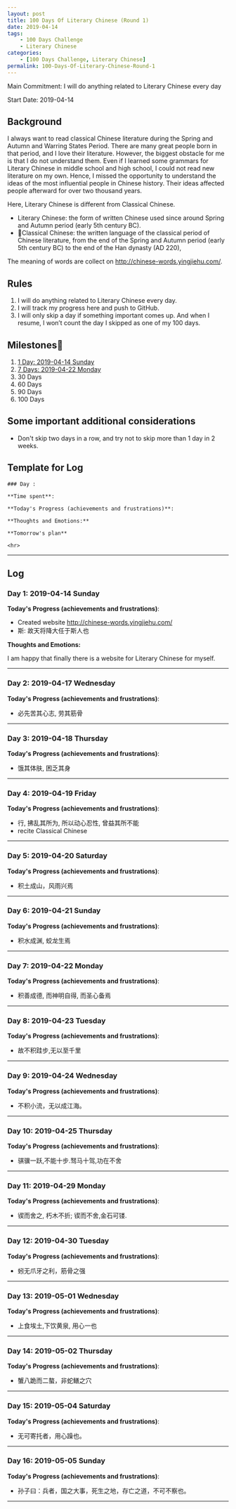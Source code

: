 ```yaml
---
layout: post
title: 100 Days Of Literary Chinese (Round 1)
date: 2019-04-14
tags:
	- 100 Days Challenge
	- Literary Chinese
categories:
	- [100 Days Challenge, Literary Chinese]
permalink: 100-Days-Of-Literary-Chinese-Round-1
---
```

Main Commitment: I will do anything related to Literary Chinese every day

Start Date: 2019-04-14

<!-- more -->

## Background

I always want to read classical Chinese literature during the Spring and Autumn and Warring States Period. There are many great people born in that period, and I love their literature. However, the biggest obstacle for me is that I do not understand them. Even if I learned some grammars for Literary Chinese in middle school and high school, I could not read new literature on my own. Hence, I missed the opportunity to understand the ideas of the most influential people in Chinese history. Their ideas affected people afterward for over two thousand years.

Here, Literary Chinese is different from Classical Chinese.

* Literary Chinese: the form of written Chinese used since around Spring and Autumn period (early 5th century BC).
* Classical Chinese: the written language of the classical period of Chinese literature, from the end of the Spring and Autumn period (early 5th century BC) to the end of the Han dynasty (AD 220),

The meaning of words are collect on <http://chinese-words.yingjiehu.com/>.

## Rules

1. I will do anything related to Literary Chinese every day.
4. I will track my progress here and push to GitHub.
5. I will only skip a day if something important comes up. And when I resume, I won’t count the day I skipped as one of my 100 days.

## Milestones

1. [1 Day: 2019-04-14 Sunday](#Day-1-2019-04-14-Sunday)
2. [7 Days: 2019-04-22 Monday](#Day-7-2019-04-22-Monday)
3. 30 Days
4. 60 Days
5. 90 Days
6. 100 Days

## Some important additional considerations

* Don't skip two days in a row, and try not to skip more than 1 day in 2 weeks.

## Template for Log

```
### Day :

**Time spent**:

**Today's Progress (achievements and frustrations)**:

**Thoughts and Emotions:**

**Tomorrow's plan**

<hr>
```


<hr>

## Log
### Day 1: 2019-04-14 Sunday

**Today's Progress (achievements and frustrations)**:

* Created website <http://chinese-words.yingjiehu.com/>
* 斯: 故天将降大任于斯人也

**Thoughts and Emotions:**

I am happy that finally there is a website for Literary Chinese for myself.

<hr>

### Day 2: 2019-04-17 Wednesday

**Today's Progress (achievements and frustrations)**:

* 必先苦其心志, 劳其筋骨

<hr>

### Day 3: 2019-04-18 Thursday

**Today's Progress (achievements and frustrations)**:

* 饿其体肤, 困乏其身

<hr>

### Day 4: 2019-04-19 Friday

**Today's Progress (achievements and frustrations)**:

* 行, 拂乱其所为, 所以动心忍性, 曾益其所不能
* recite Classical Chinese
<hr>

### Day 5: 2019-04-20 Saturday

**Today's Progress (achievements and frustrations)**:

* 积土成山，风雨兴焉
<hr>

### Day 6: 2019-04-21 Sunday

**Today's Progress (achievements and frustrations)**:

* 积水成渊, 蛟龙生焉
<hr>

### Day 7: 2019-04-22 Monday

**Today's Progress (achievements and frustrations)**:

* 积善成德, 而神明自得, 而圣心备焉
<hr>

### Day 8: 2019-04-23 Tuesday

**Today's Progress (achievements and frustrations)**:

* 故不积跬步,无以至千里
<hr>

### Day 9: 2019-04-24 Wednesday

**Today's Progress (achievements and frustrations)**:

* 不积小流，无以成江海。
<hr>

### Day 10: 2019-04-25 Thursday

**Today's Progress (achievements and frustrations)**:

* 骐骥一跃,不能十步.驽马十驾,功在不舍
<hr>

### Day 11: 2019-04-29 Monday

**Today's Progress (achievements and frustrations)**:

* 锲而舍之, 朽木不折; 锲而不舍,金石可镂.
<hr>

### Day 12: 2019-04-30 Tuesday

**Today's Progress (achievements and frustrations)**:

* 蚓无爪牙之利，筋骨之强
<hr>

### Day 13: 2019-05-01 Wednesday

**Today's Progress (achievements and frustrations)**:

* 上食埃土,下饮黄泉, 用心一也
<hr>

### Day 14: 2019-05-02 Thursday

**Today's Progress (achievements and frustrations)**:

* 蟹八跪而二螯，非蛇鳝之穴
<hr>

### Day 15: 2019-05-04 Saturday

**Today's Progress (achievements and frustrations)**:

* 无可寄托者，用心躁也。
<hr>

### Day 16: 2019-05-05 Sunday

**Today's Progress (achievements and frustrations)**:

* 孙子曰：兵者，国之大事，死生之地，存亡之道，不可不察也。
<hr>
